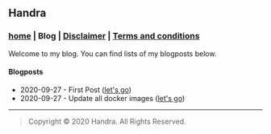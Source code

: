 ## Handra

### [home](/) | Blog | [Disclaimer](/disclaimer) | [Terms and conditions](/tnc)

Welcome to my blog. You can find lists of my blogposts below.

#### Blogposts
 - 2020-09-27 - First Post ([let's go](firstpost))
 - 2020-09-27 - Update all docker images ([let's go](updatedocker))

---
> Copyright &copy; 2020 Handra. All Rights Reserved.